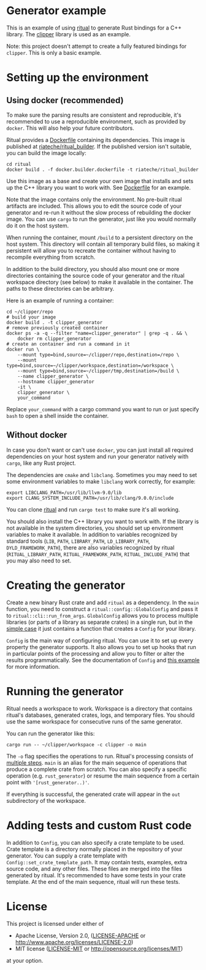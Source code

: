 # Generator example

This is an example of using [ritual](https://github.com/rust-qt/ritual) to generate Rust bindings for a C++ library. The [clipper](http://www.angusj.com/delphi/clipper.php) library is used as an example.

Note: this project doesn't attempt to create a fully featured bindings for `clipper`. This is only a basic example. 

# Setting up the environment

## Using docker (recommended)

To make sure the parsing results are consistent and reproducible, it's recommended to use a reproducible environment, such as provided by `docker`. This will also help your future contributors.

Ritual provides a [Dockerfile](https://github.com/rust-qt/ritual/blob/master/docker.builder.dockerfile) containing its dependencies. This image is published at [riateche/ritual_builder](https://hub.docker.com/r/riateche/ritual_builder). If the published version isn't suitable, you can build the image locally:
```
cd ritual
docker build . -f docker.builder.dockerfile -t riateche/ritual_builder
``` 

Use this image as a base and create your own image that installs and sets up the C++ library you want to work with. See [Dockerfile](Dockerfile) for an example.

Note that the image contains only the environment. No pre-built ritual artifacts are included. This allows you to edit the source code of your generator and re-run it without the slow process of rebuilding the docker image. You can use `cargo` to run the generator, just like you would normally do it on the host system.

When running the container, mount `/build` to a persistent directory on the host system. This directory will contain all temporary build files, so making it persistent will allow you to recreate the container without having to recompile everything from scratch.  

In addition to the build directory, you should also mount one or more directories containing the source code of your generator and the ritual workspace directory (see below) to make it available in the container. The paths to these directories can be arbitrary.

Here is an example of running a container:
```
cd ~/clipper/repo
# build your image
docker build . -t clipper_generator
# remove previously created container
docker ps -a -q --filter "name=clipper_generator" | grep -q . && \
    docker rm clipper_generator
# create an container and run a command in it
docker run \
    --mount type=bind,source=~/clipper/repo,destination=/repo \
    --mount type=bind,source=~/clipper/workspace,destination=/workspace \
    --mount type=bind,source=~/clipper/tmp,destination=/build \
    --name clipper_generator \
    --hostname clipper_generator
    -it \
    clipper_generator \
    your_command
```
Replace `your_command` with a cargo command you want to run or just specify `bash` to open a shell inside the container. 

## Without docker

In case you don't want or can't use `docker`, you can just install all required dependencies on your host system and run your generator natively with `cargo`, like any Rust project.

The dependencies are  `cmake` and `libclang`. Sometimes you may need to set some environment variables to make `libclang` work correctly, for example:
```
export LIBCLANG_PATH=/usr/lib/llvm-9.0/lib
export CLANG_SYSTEM_INCLUDE_PATH=/usr/lib/clang/9.0.0/include
```  
You can clone [ritual](https://github.com/rust-qt/ritual) and run `cargo test` to make sure it's all working.

You should also install the C++ library you want to work with. If the library is not available in the system directories, you should set up environment variables to make it available. In addition to variables recognized by standard tools (`LIB`, `PATH`, `LIBRARY_PATH`, `LD_LIBRARY_PATH`, `DYLD_FRAMEWORK_PATH`), there are also variables recognized by ritual (`RITUAL_LIBRARY_PATH`, `RITUAL_FRAMEWORK_PATH`, `RITUAL_INCLUDE_PATH`) that you may also need to set.

# Creating the generator

Create a new binary Rust crate and add `ritual` as a dependency. In the `main` function, you need to construct a `ritual::config::GlobalConfig` and pass it to `ritual::cli::run_from_args`. `GlobalConfig` allows you to process multiple libraries (or parts of a library as separate crates) in a single run, but in the [simple case](src/main.rs) it just contains a function that creates a `Config` for your library.

`Config` is the main way of configuring ritual. You can use it to set up every property the generator supports. It also allows you to set up hooks that run in particular points of the processing and allow you to filter or alter the results programmatically. See the documentation of `Config` and [this example](src/main.rs) for more information.

# Running the generator
 
Ritual needs a workspace to work. Workspace is a directory that contains ritual's databases, generated crates, logs, and temporary files. You should use the same workspace for consecutive runs of the same generator.  

You can run the generator like this:
```
cargo run -- ~/clipper/workspace -c clipper -o main
```
The `-o` flag specifies the operations to run. Ritual's processing consists of [multiple steps](https://github.com/rust-qt/ritual/blob/master/ritual/src/processor.rs). `main` is an alias for the main sequence of operations that produce a complete crate from scratch. You can also specify a specific operation (e.g. `rust_generator`) or resume the main sequence from a certain point with `'[rust_generator..)'`.

If everything is successful, the generated crate will appear in the `out` subdirectory of the workspace.

# Adding tests and custom Rust code

In addition to `Config`, you can also specify a crate template to be used. Crate template is a directory normally placed in the repository of your generator. You can supply a crate template with `Config::set_crate_template_path`. It may contain tests, examples, extra source code, and any other files. These files are merged into the files generated by ritual. It's recommended to have some tests in your crate template. At the end of the main sequence, ritual will run these tests. 

# License

This project is licensed under either of

 * Apache License, Version 2.0, ([LICENSE-APACHE](LICENSE-APACHE) or
   http://www.apache.org/licenses/LICENSE-2.0)
 * MIT license ([LICENSE-MIT](LICENSE-MIT) or
   http://opensource.org/licenses/MIT)

at your option.
